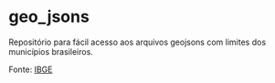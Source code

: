 # geo_jsons
Repositório para fácil acesso aos arquivos geojsons com limites dos municípios brasileiros.

Fonte: [IBGE](www.ibge.gov.br)
